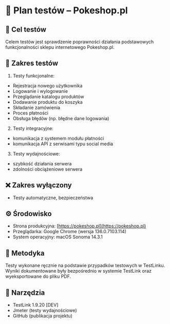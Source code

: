 # 🧾 Plan testów – Pokeshop.pl

## 🎯 Cel testów
Celem testów jest sprawdzenie poprawności działania podstawowych funkcjonalności sklepu internetowego Pokeshop.pl.

## 📌 Zakres testów
1. Testy funkcjonalne:
- Rejestracja nowego użytkownika
- Logowanie i wylogowanie
- Przeglądanie katalogu produktów
- Dodawanie produktu do koszyka
- Składanie zamówienia
- Proces płatności
- Obsługa błędów (np. błędne dane logowania)

2. Testy integracyjne:
- komunikacja z systemem modułu płatności
- komunikacja API z serwisami typu social media

3. Testy wydajnościowe:
- szybkość działania serwera
- zdolności obciążeniowe serwera

## ❌ Zakres wyłączony
- Testy automatyczne, bezpieczeństwa

## ⚙️ Środowisko
- Strona produkcyjna: [https://pokeshop.pl](https://pokeshop.pl)
- Przeglądarka: Google Chrome (wersja 136.0.7103.114)
- System operacyjny: macOS Sonoma 14.3.1

## 🧪 Metodyka
Testy wykonane ręcznie na podstawie przypadków testowych w TestLinku. Wyniki dokumentowane były bezpośrednio w systemie TestLink oraz wyeksportowane do pliku PDF.

## 🧰 Narzędzia
- TestLink 1.9.20 [DEV]
- Jmeter (testy wydajnościowe)
- GitHub (publikacja projektu)
